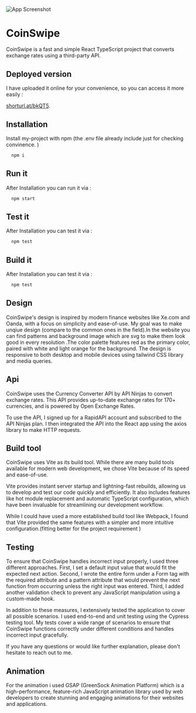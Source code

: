 
## 

![App Screenshot](https://i.ibb.co/z4DXqpt/coinswipe.png)


# CoinSwipe

CoinSwipe is a fast and simple React TypeScript project that converts exchange rates using a third-party API.


## Deployed version
I have uploaded it online for your convenience, so  you can access it more easily :

[shorturl.at/bkQT5](shorturl.at/bkQT5).


## Installation

Install my-project with npm
(the .env file already include just for checking convinence. )

```bash
  npm i
```
## Run it
After Installation you can run it via :
```bash
  npm start
```
## Test it
After Installation you can test it via :
```bash
  npm test 
```
## Build it
After Installation you can test it via :
```bash
  npm test 
```




## Design
CoinSwipe's design is inspired by modern finance websites like Xe.com and Oanda, with a focus on simplicity and ease-of-use. My goal was to make unqiue design (compare to the common ones in the field).In the website you can find patterns and background image which are svg to make them look good in every resolution .The color palette features  red  as the primary color, paired with white and light orange for the background. The design is responsive to both desktop and mobile devices using tailwind CSS library and media queries.
## Api
CoinSwipe uses the Currency Converter API by API Ninjas to convert exchange rates. This API provides up-to-date exchange rates for 170+ currencies, and is powered by Open Exchange Rates.

To use the API, I signed up for a RapidAPI account and subscribed to the API Ninjas plan. I then integrated the API into the React app using the axios library to make HTTP requests.
## Build tool
CoinSwipe uses Vite as its build tool. While there are many build tools available for modern web development, we chose Vite because of its speed and ease-of-use.

Vite provides instant server startup and lightning-fast rebuilds, allowing us to develop and test our code quickly and efficiently. It also includes features like hot module replacement and automatic TypeScript configuration, which have been invaluable for streamlining our development workflow.

While I could have used a more established build tool like Webpack, I found that Vite provided the same features with a simpler and more intuitive configuration.(fitting better for the project requirement )
## Testing
To ensure that CoinSwipe handles incorrect input properly, I used three different approaches. First, I set a default input value that would fit the expected next action. Second, I wrote the entire form under a Form tag with the required attribute and a pattern attribute that would prevent the next function from occurring unless the right input was entered. Third, I added another validation check to prevent any JavaScript manipulation using a custom-made hook.

In addition to these measures, I extensively tested the application to cover all possible scenarios. I used end-to-end and unit testing using the Cypress testing tool. My tests cover a wide range of scenarios to ensure that CoinSwipe functions correctly under different conditions and handles incorrect input gracefully.

If you have any questions or would like further explanation, please don't hesitate to reach out to me.
## Animation
For the animation i used GSAP (GreenSock Animation Platform) which is a high-performance, feature-rich JavaScript animation library used by web developers to create stunning and engaging animations for their websites and applications.
